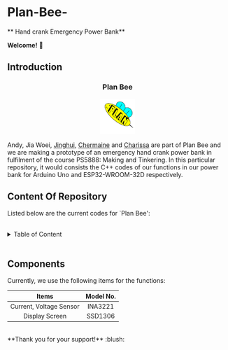 # Plan-Bee-
** Hand crank Emergency Power Bank**
<br/>

**Welcome!** :wave:
<br/>

## Introduction
<h3 align="center">Plan Bee</h3>
<div align="center">
  <a href="https://github.com/charutomo/Plan-Bee-">
    <img src="image/bee.jpg" alt="bee" width="80" height="80">
  </a>
</div>

Andy, Jia Woei, [Jinghui](https://github.com/jhlow5), [Chermaine](https://github.com/chermainegoh) 
and [Charissa](https://github.com/charutomo) are part of Plan Bee and we are making a prototype
of an emergency hand crank power bank in fulfilment of the course PS5888: Making and Tinkering.
In this particular repository, it would consists the C++ codes of our functions in our power bank
for Arduino Uno and ESP32-WROOM-32D respectively.
<br/>


## Content Of Repository 
Listed below are the current codes for `Plan Bee': <br/>
<br/>
<details>
	<summary>Table of Content</summary>

* [README.MD](https://github.com/charutomo/Plan-Bee-/blob/main/README.md)

* [License](https://github.com/charutomo/Plan-Bee-/blob/main/LICENSE)

* [Arduino Uno](https://github.com/charutomo/Plan-Bee-/blob/main/for%20Arduino)
	* [LED](https://github.com/charutomo/Plan-Bee-/blob/main/for%20Arduino/LED/LED.ino)

	* [Current, Voltage and Power Monitor](https://github.com/charutomo/Plan-Bee-/blob/main/for%20Arduino/INA3221_for_arduino_testing/INA3221_for_arduino_testing.ino)

* [ESP32-WROOM-32D](https://github.com/charutomo/Plan-Bee-/blob/main/for%20ESP32)
	* [Current, Voltage and Power Monitor with logo display](https://github.com/charutomo/Plan-Bee-/blob/main/for%20ESP32/INA3221_works/INA3221_works.ino)


* [image](https://github.com/charutomo/Plan-Bee-/blob/main/image)

</details>
<br/>

## Components
Currently, we use the following items for the functions: <br/>

|Items			| Model No. |
| :----------------:	|:--------:	|
|Current, Voltage Sensor| INA3221	|
|Display Screen		| SSD1306	|


<br/>
**Thank you for your support!** :blush:

